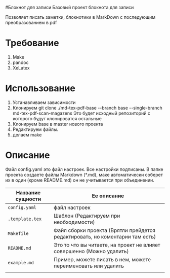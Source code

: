 #Блокнот для записи
Базовый проект блокнота для записи

Позволяет писать заметки, блокнотики в MarkDown c последующим преобразованием в pdf

Требование
========

1. Make
2. pandoc
3. XeLatex

Использование
=============
1. Устанавливаем зависимости
2. Клонируем git clone ./md-tex-pdf-base --branch base --single-branch md-tex-pdf-scan-magazens
Это будет исходный репозиторий с которого будут клонироватся остальные
3. Клонируем base в master нового проекта
4. Редактируем файлы.
5. делаем make

Описание
=======
Файл config.yaml это файл настроек. Все настройки подписаны.
В папке проекта создаете файлы Markdown (*.md), маке автоматически соберет их в один 
(кроме README.md) он не учитывается при объединении. 

Название сущности   | Ее описание
--------------------------|-------------------------------------------
`config.yaml`       | файл настроек 
`.template.tex`    | Шаблон (Редактируем при необходимости) 
`Makefile`            | Файл сборки проекта (Врятли прейдется редактировать, но коментарии там есть)
`README.md`    | Это то что вы читаете, на проект не влияет совершенно (Можно удалить)
`example.md`      | Пример, можете писать в нем, можете переименовать или удалить
                              |

